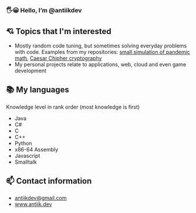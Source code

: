 ### :raised_hand_with_fingers_splayed::grinning: Hello, I’m @antiikdev

## :cupid: Topics that I'm interested
- Mostly random code tuning, but sometimes solving everyday problems with code.
Examples from my repositories:
[small simulation of pandemic math](https://github.com/antiikdev/pandemic),
[Caesar Chipher cryptography](https://github.com/antiikdev/caesar-chipher)
- My personal projects relate to applications, web, cloud and even
game development

## :books: My languages
Knowledge level in rank order (most knowledge is first)
- Java
- C#
- C
- C++
- Python
- x86-64 Assembly
- Javascript
- Smalltalk

## :mailbox: Contact information
- antiikdev@gmail.com
- www.antiik.dev
